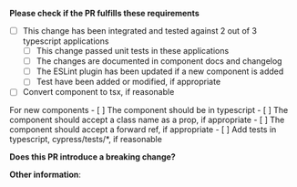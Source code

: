 **Please check if the PR fulfills these requirements**

  -	[ ] This change has been integrated and tested against 2 out of 3 typescript applications
	-	[ ] This change passed unit tests in these applications
	-	[ ] The changes are documented in component docs and changelog
	-	[ ] The ESLint plugin has been updated if a new component is added
	-	[ ] Test have been added or modified, if appropriate
  - [ ] Convert component to tsx, if reasonable
  
  For new components
	-	[ ] The component should be in typescript
	-	[ ] The component should accept a class name as a prop, if appropriate
	-	[ ] The component should accept a forward ref, if appropriate
	-	[ ] Add tests in typescript, cypress/tests/*, if reasonable


**Does this PR introduce a breaking change?** <!--(What changes might users need to make in their application due to this PR?)-->



**Other information**:



